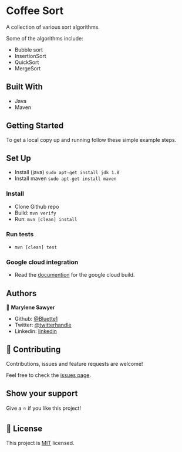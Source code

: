 # Coffee Sort
A collection of various sort algorithms.

Some of the algorithms include:
- Bubble sort
- InsertionSort
- QuickSort
- MergeSort

## Built With

- Java
- Maven

## Getting Started 

To get a local copy up and running follow these simple example steps.

## Set Up
- Install (java) `sudo apt-get install jdk 1.8`
- Install maven `sudo apt-get install maven`

### Install

- Clone Github repo 
- Build: `mvn verify`
- Run: `mvn [clean] install`

### Run tests

- `mvn [clean] test`

### Google cloud integration
- Read the [documention](https://github.com/GoogleCloudPlatform/cloud-builders/tree/master/mvn) for the google cloud build.

## Authors

👤 **Marylene Sawyer**

- Github: [@Bluette1](https://github.com/Bluette1)
- Twitter: [@twitterhandle](https://twitter.com/MaryleneSawyer)
- Linkedin: [linkedin](https://www.linkedin.com/in/marylene-sawyer-b4ba1295/)


## 🤝 Contributing

Contributions, issues and feature requests are welcome!

Feel free to check the [issues page](https://github.com/Bluette1/CoffeeSort/issues).

## Show your support

Give a ⭐️ if you like this project!

## 📝 License

This project is [MIT](lic.url) licensed.
